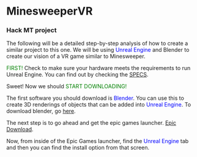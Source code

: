 # MinesweeperVR
### Hack MT project

<style>
  
blue { color: blue }
  
green { color: green }
  
</style>

The following will be a detailed step-by-step analysis of how to create a similar project to this one. We will be using <blue> Unreal Engine</blue> and <cblue> Blender</blue> to create our vision of a VR game similar to Minesweeper. 
  
<green> FIRST! </green>Check to make sure your hardware meets the requirements to run Unreal Engine. You can find out by checking the [SPECS](https://docs.unrealengine.com/5.0/en-US/hardware-and-software-specifications-for-unreal-engine/).

Sweet! Now we should <green> START DOWNLOADING!</green>

The first software you should download is <blue> Blender</blue>. You can use this to create 3D renderings of objects that can be added into <blue> Unreal Engine</blue>. To download blender, go [here](https://www.blender.org/download/).

The next step is to go ahead and get the epic games launcher. [Epic Download](https://store.epicgames.com/en-US/download).

Now, from inside of the Epic Games launcher, find the <blue> Unreal Engine</blue> tab and then you can find the install option from that screen.
